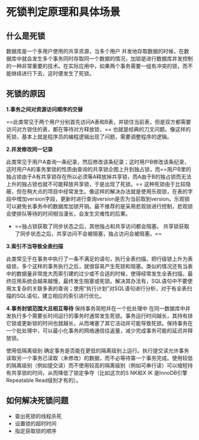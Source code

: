 # 死锁判定原理和具体场景
## 什么是死锁
数据库是一个多用户使用的共享资源，当多个用户 并发地存取数据的时候，在数据库中就会发生多个事务同时存取同一个数据的情况，加锁是进行数据库并发控制的一种非常重要的技术。在实际应用中，如果两个事务需要一组有冲突的锁，而不能继续进行下去，这时便发生了死锁。

## 死锁的原因
**1.事务之间对资源访问顺序的交替**

==此类常见于两个用户分别首先访问A表和B表，并锁住当前表，但是双方都需要访问对方锁住的表，都在等待对方释放锁，==
也就是经典的刀叉问题。像这样的死锁，基本上就是程序员的编程逻辑出现了问题，需要调整程序的逻辑。

**2.并发修改同一记录**

此类常见于用户A查询一条纪录，然后修改该条纪录；这时用户B修改该条纪录，这时用户A的事务里锁的性质由查询的共享锁企图上升到独占锁，而==用户B里的独占锁由于A有共享锁存在所以必须等A释放掉共享锁，而A由于B的独占锁而无法上升的独占锁也就不可能释放共享锁，于是出现了死锁。== 这种死锁由于比较隐蔽，但在稍大点的项目中经常发生。像这样的解决办法就是使用乐观锁，在表的字段中增加version字段，更新时进行查询version是否为当前取到version。乐观锁可以避免长事务中的数据库加锁开销。最不推荐的是采用悲观锁进行控制，悲观锁会使排队等待的时间相当漫长，会发生灾难性的后果。
- ==独占锁获取了同步状态之后，其他独占和共享访问都会阻塞。 共享锁获取了同步状态之后，共享访问不会被阻塞，独占访问会被阻塞。==

**3.索引不当导致全表扫描**

此类常见于在事务中执行了一条不满足的语句，执行全表扫描，把行级锁上升为表级锁，多个这样的事务执行之后，就很容易产生死锁和阻塞。类似的情况还有当表中的数据量非常庞大而索引建的过少或不合适的时候，使得经常发生全表扫描，最终应用系统会越来越慢，最终发生阻塞或死锁。解决其办法有，SQL语句中不要使用太复杂的关联多表的查询；使用“执行计划”对SQL语句进行分析，对于有全表扫描的SQL语句，建立相应的索引进行优化。

**4.事务封锁范围大且相互等待**
保持事务简短并在一个批处理中
在同一数据库中并发执行多个需要长时间运行的事务时通常发生死锁。事务运行时间越长，其持有排它锁或更新锁的时间也就越长，从而堵塞了其它活动并可能导致死锁。保持事务在一个批处理中，可以最小化事务的网络通信往返量，减少完成事务可能的延迟并释放锁。

使用低隔离级别
确定事务是否能在更低的隔离级别上运行。执行提交读允许事务读取另一个事务已读取（未修改）的数据，而不必等待第一个事务完成。使用较低的隔离级别（例如提交读）而不使用较高的隔离级别（例如可串行读）可以缩短持有共享锁的时间，从而降低了锁定争夺（比如这次的S NK和X IK 是InnoDB引擎Repeatable Read级别才有的）。

## 如何解决死锁问题
- 查出死锁的线程杀死
- 设置锁的超时时间
- 指定获取锁的顺序